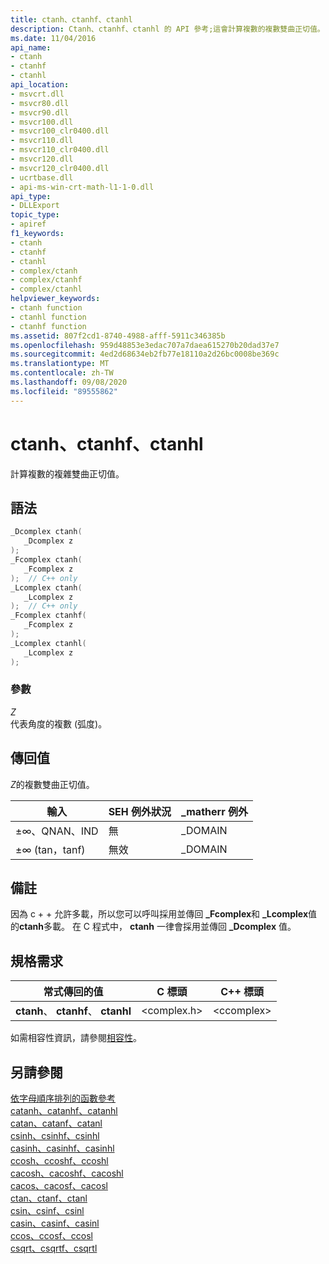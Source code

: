 ```yaml
---
title: ctanh、ctanhf、ctanhl
description: Ctanh、ctanhf、ctanhl 的 API 參考;這會計算複數的複數雙曲正切值。
ms.date: 11/04/2016
api_name:
- ctanh
- ctanhf
- ctanhl
api_location:
- msvcrt.dll
- msvcr80.dll
- msvcr90.dll
- msvcr100.dll
- msvcr100_clr0400.dll
- msvcr110.dll
- msvcr110_clr0400.dll
- msvcr120.dll
- msvcr120_clr0400.dll
- ucrtbase.dll
- api-ms-win-crt-math-l1-1-0.dll
api_type:
- DLLExport
topic_type:
- apiref
f1_keywords:
- ctanh
- ctanhf
- ctanhl
- complex/ctanh
- complex/ctanhf
- complex/ctanhl
helpviewer_keywords:
- ctanh function
- ctanhl function
- ctanhf function
ms.assetid: 807f2cd1-8740-4988-afff-5911c346385b
ms.openlocfilehash: 959d48853e3edac707a7daea615270b20dad37e7
ms.sourcegitcommit: 4ed2d68634eb2fb77e18110a2d26bc0008be369c
ms.translationtype: MT
ms.contentlocale: zh-TW
ms.lasthandoff: 09/08/2020
ms.locfileid: "89555862"
---
```

# <a name="ctanh-ctanhf-ctanhl"></a>ctanh、ctanhf、ctanhl

計算複數的複雜雙曲正切值。

## <a name="syntax"></a>語法

```C
_Dcomplex ctanh(
   _Dcomplex z
);
_Fcomplex ctanh(
   _Fcomplex z
);  // C++ only
_Lcomplex ctanh(
   _Lcomplex z
);  // C++ only
_Fcomplex ctanhf(
   _Fcomplex z
);
_Lcomplex ctanhl(
   _Lcomplex z
);
```

### <a name="parameters"></a>參數

*Z*\
代表角度的複數 (弧度)。

## <a name="return-value"></a>傳回值

*Z*的複數雙曲正切值。

|輸入|SEH 例外狀況|**_matherr** 例外|
|-----------|-------------------|--------------------------|
|±∞、QNAN、IND|無|_DOMAIN|
|±∞ (tan，tanf) |無效|_DOMAIN|

## <a name="remarks"></a>備註

因為 c + + 允許多載，所以您可以呼叫採用並傳回 **_Fcomplex**和 **_Lcomplex**值的**ctanh**多載。 在 C 程式中， **ctanh** 一律會採用並傳回 **_Dcomplex** 值。

## <a name="requirements"></a>規格需求

|常式傳回的值|C 標頭|C++ 標頭|
|-------------|--------------|------------------|
|**ctanh**、               **ctanhf**、 **ctanhl**|\<complex.h>|\<ccomplex>|

如需相容性資訊，請參閱[相容性](../../c-runtime-library/compatibility.md)。

## <a name="see-also"></a>另請參閱

[依字母順序排列的函數參考](crt-alphabetical-function-reference.md)<br/>
[catanh、catanhf、catanhl](catanh-catanhf-catanhl.md)<br/>
[catan、catanf、catanl](catan-catanf-catanl.md)<br/>
[csinh、csinhf、csinhl](csinh-csinhf-csinhl.md)<br/>
[casinh、casinhf、casinhl](casinh-casinhf-casinhl.md)<br/>
[ccosh、ccoshf、ccoshl](ccosh-ccoshf-ccoshl.md)<br/>
[cacosh、cacoshf、cacoshl](cacosh-cacoshf-cacoshl.md)<br/>
[cacos、cacosf、cacosl](cacos-cacosf-cacosl.md)<br/>
[ctan、ctanf、ctanl](ctan-ctanf-ctanl.md)<br/>
[csin、csinf、csinl](csin-csinf-csinl.md)<br/>
[casin、casinf、casinl](casin-casinf-casinl.md)<br/>
[ccos、ccosf、ccosl](ccos-ccosf-ccosl.md)<br/>
[csqrt、csqrtf、csqrtl](csqrt-csqrtf-csqrtl.md)<br/>
